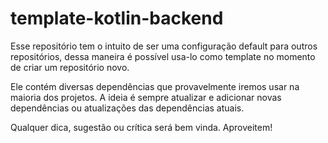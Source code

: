 # template-kotlin-backend
Esse repositório tem o intuito de ser uma configuração default para outros repositórios, dessa maneira é possível usa-lo  como template no momento de criar um repositório novo.

Ele contém diversas dependências que provavelmente iremos usar na maioria dos projetos. A ideia é sempre atualizar e adicionar novas dependências ou atualizações das dependências atuais.

Qualquer dica, sugestão ou crítica será bem vinda. Aproveitem!
